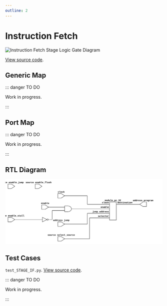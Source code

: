 ```yaml
---
outline: 2
---
```


# Instruction Fetch <Badge type="info" text="STAGE_IF.vhd"/>

![Instruction Fetch Stage Logic Gate Diagram](/images/referencia/componentes/stage_if_rtl.drawio.svg)


[View source code](https://github.com/pfeinsper/24a-CTI-RISCV/blob/main/src/STAGE_IF.vhd).

## Generic Map

::: danger TO DO

Work in progress.

:::

## Port Map

::: danger TO DO

Work in progress.

:::

## RTL Diagram

![Instruction Fetch Stage RTL Diagram](../../public/images/referencia/componentes/stage_if_netlist.svg)

## Test Cases

`test_STAGE_IF.py`.
[View source code](https://github.com/pfeinsper/24a-CTI-RISCV/blob/main/test/test_STAGE_IF.py).

::: danger TO DO

Work in progress.

:::

